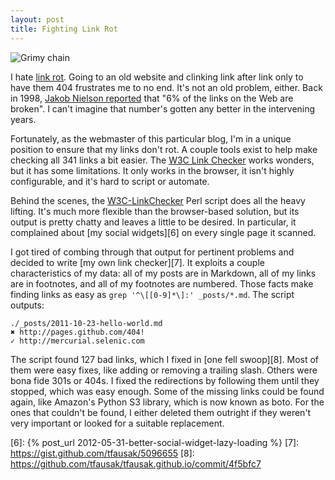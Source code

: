 ```yaml
---
layout: post
title: Fighting Link Rot
---
```


![Grimy chain][1]

I hate [link rot][2]. Going to an old website and clinking link after
link only to have them 404 frustrates me to no end. It's not an old
problem, either. Back in 1998, [Jakob Nielson reported][3] that "6%
of the links on the Web are broken". I can't imagine that number's
gotten any better in the intervening years.

Fortunately, as the webmaster of this particular blog, I'm in a
unique position to ensure that my links don't rot. A couple tools
exist to help make checking all 341 links a bit easier. The [W3C
Link Checker][4] works wonders, but it has some limitations. It only
works in the browser, it isn't highly configurable, and it's hard
to script or automate.

Behind the scenes, the [W3C-LinkChecker][5] Perl script does all the
heavy lifting. It's much more flexible than the browser-based
solution, but its output is pretty chatty and leaves a little to
be desired. In particular, it complained about [my social widgets][6]
on every single page it scanned.

I got tired of combing through that output for pertinent problems
and decided to write [my own link checker][7]. It exploits a couple
characteristics of my data: all of my posts are in Markdown, all
of my links are in footnotes, and all of my footnotes are numbered.
Those facts make finding links as easy as `grep '^\[[0-9]*\]:'
_posts/*.md`. The script outputs:

<div class="highlight">
    <pre><code>./_posts/2011-10-23-hello-world.md
<span class="gr">✖ http://pages.github.com/404!</span>
<span class="gi">✓ http://mercurial.selenic.com</span></code></pre>
</div>

The script found 127 bad links, which I fixed in [one fell swoop][8].
Most of them were easy fixes, like adding or removing a trailing
slash. Others were bona fide 301s or 404s. I fixed the redirections
by following them until they stopped, which was easy enough. Some
of the missing links could be found again, like Amazon's Python S3
library, which is now known as boto. For the ones that couldn't be
found, I either deleted them outright if they weren't very important
or looked for a suitable replacement.

[1]: /static/images/2013-03-05-grimy-chain.jpg
[2]: http://en.wikipedia.org/wiki/Link_rot
[3]: http://www.nngroup.com/articles/fighting-linkrot/
[4]: http://validator.w3.org/checklink
[5]: http://search.cpan.org/dist/W3C-LinkChecker/
[6]: {% post_url 2012-05-31-better-social-widget-lazy-loading %}
[7]: https://gist.github.com/tfausak/5096655
[8]: https://github.com/tfausak/tfausak.github.io/commit/4f5bfc7
